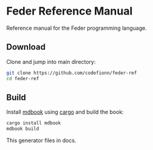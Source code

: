 # Feder Reference Manual

Reference manual for the Feder programming language.

## Download

Clone and jump into main directory:

```bash
git clone https://github.com/codefionn/feder-ref
cd feder-ref
```

## Build

Install [mdbook](https://github.com/rust-lang-nursery/mdBook) using
[cargo](https://github.com/rust-lang/cargo) and build the book:

```bash
cargo install mdbook
mdbook build
```

This generator files in docs.
